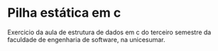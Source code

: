 # Pilha estática em c
Exercicio da aula de estrutura de dados em c do terceiro semestre da faculdade de engenharia de software, na unicesumar.
